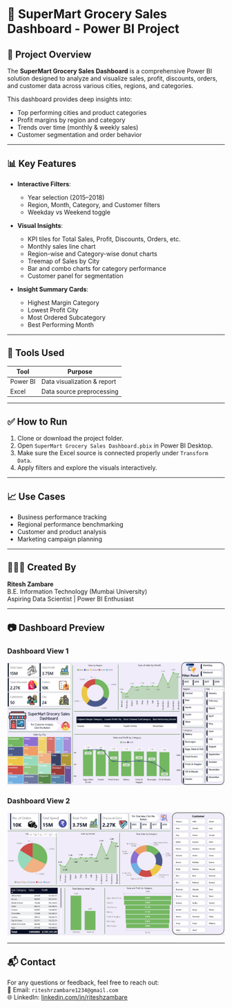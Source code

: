 
# 🛒 SuperMart Grocery Sales Dashboard - Power BI Project

## 📌 Project Overview
The **SuperMart Grocery Sales Dashboard** is a comprehensive Power BI solution designed to analyze and visualize sales, profit, discounts, orders, and customer data across various cities, regions, and categories.

This dashboard provides deep insights into:
- Top performing cities and product categories
- Profit margins by region and category
- Trends over time (monthly & weekly sales)
- Customer segmentation and order behavior

---

## 📊 Key Features

- **Interactive Filters**:
  - Year selection (2015–2018)
  - Region, Month, Category, and Customer filters
  - Weekday vs Weekend toggle

- **Visual Insights**:
  - KPI tiles for Total Sales, Profit, Discounts, Orders, etc.
  - Monthly sales line chart
  - Region-wise and Category-wise donut charts
  - Treemap of Sales by City
  - Bar and combo charts for category performance
  - Customer panel for segmentation

- **Insight Summary Cards**:
  - Highest Margin Category
  - Lowest Profit City
  - Most Ordered Subcategory
  - Best Performing Month

---

## 🧩 Tools Used

| Tool      | Purpose                     |
|-----------|-----------------------------|
| Power BI  | Data visualization & report |
| Excel     | Data source preprocessing   |

---

## ✅ How to Run

1. Clone or download the project folder.
2. Open `SuperMart Grocery Sales Dashboard.pbix` in Power BI Desktop.
3. Make sure the Excel source is connected properly under `Transform Data`.
4. Apply filters and explore the visuals interactively.

---

## 📈 Use Cases

- Business performance tracking
- Regional performance benchmarking
- Customer and product analysis
- Marketing campaign planning

---

## 🙋🏻‍♂️ Created By

**Ritesh Zambare**  
B.E. Information Technology (Mumbai University)  
Aspiring Data Scientist | Power BI Enthusiast  

---

## 📷 Dashboard Preview

### Dashboard View 1  
![Dashboard 1](./dashboard_1.png)

### Dashboard View 2  
![Dashboard 2](./dashboard_2.png)

---

## 📬 Contact

For any questions or feedback, feel free to reach out:  
📧 Email: `riteshrzambare1234@gmail.com`  
🌐 LinkedIn: [linkedin.com/in/riteshzambare](https://www.linkedin.com/in/ritesh-zambare-0265032b0/)

